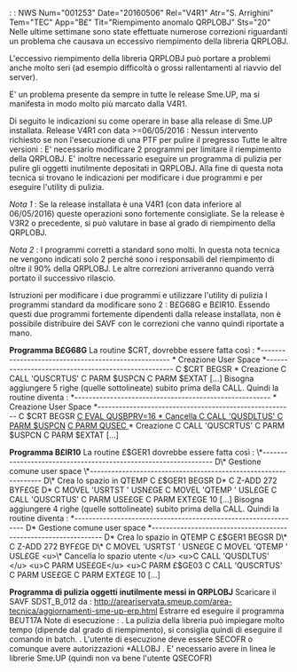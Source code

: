  :  : NWS Num="001253" Date="20160506" Rel="V4R1" Atr="S. Arrighini" Tem="TEC" App="B£" Tit="Riempimento anomalo QRPLOBJ" Sts="20"
Nelle ultime settimane sono state effettuate numerose correzioni riguardanti un problema che causava un eccessivo riempimento della libreria QRPLOBJ.

L'eccessivo riempimento della libreria QRPLOBJ può portare a problemi anche molto seri (ad esempio
difficoltà o grossi rallentamenti al riavvio del server).

E' un problema presente da sempre in tutte le release Sme.UP, ma si manifesta in modo molto più marcato dalla V4R1.

Di seguito le indicazioni su come operare in base alla release di Sme.UP installata.
Release V4R1 con data >=06/05/2016 : 
Nessun intervento richiesto se non l'esecuzione di una PTF per pulire il pregresso Tutte le altre versioni : 
E' necessario modificare 2 programmi per limitare il riempimento della QRPLOBJ. E' inoltre necessario eseguire un programma di pulizia per pulire gli oggetti inutilmente depositati in QRPLOBJ. Alla fine di questa nota tecnica si trovano le indicazioni per modificare i due programmi
e per eseguire l'utility di pulizia.

<i>Nota 1</i> :  Se la release installata è una V4R1 (con data inferiore al 06/05/2016) queste operazioni sono fortemente consigliate. Se la release è V3R2 o precedente, si può valutare in base
al grado di riempimento della QRPLOBJ.

<i>Nota 2</i> :  I programmi corretti a standard sono molti. In questa nota tecnica ne vengono indicati solo 2 perché sono i responsabili del riempimento di oltre il 90% della QRPLOBJ. Le altre
correzioni arriveranno quando verrà portato il successivo rilascio.


Istruzioni per modificare i due programmi e utilizzare l'utility di pulizia I programmi standard da modificare sono 2 :  B£G68G e B£IR10.
Essendo questi due programmi fortemente dipendenti dalla release installata, non è possibile distribuire dei SAVF con le correzioni che vanno quindi riportate a mano.

<b>Programma B£G68G</b>
La routine $CRT, dovrebbe essere fatta così : 
\*----------------------------------------------------
\* Creazione User Space
\*----------------------------------------------------
C     $CRT          BEGSR
\* Creazione
C                   CALL      'QUSCRTUS'
C                   PARM                    $USPCN
C                   PARM                    $EXTAT
[...]
Bisogna aggiungere 5 righe (quelle sottolineate) subito prima della CALL. Quindi la routine diventa : 
\*-------------------------------------------------------
\* Creazione User Space
\*-------------------------------------------------------
C     $CRT          BEGSR
<u>C                   EVAL      QUSBPRV=16          </u>
<u>\* Cancella                                        </u>
<u>C                   CALL      'QUSDLTUS'          </u>
<u>C                   PARM                    $USPCN</u>
<u>C                   PARM                    QUSEC </u>
\* Creazione
C                   CALL      'QUSCRTUS'
C                   PARM                    $USPCN
C                   PARM                    $EXTAT
[...]

<b>Programma B£IR10</b>
La routine £$GER1 dovrebbe essere fatta così : 
\*----------------------------------------------------------------
D\* Gestione comune user space
\*----------------------------------------------------------------
D\* Crea lo spazio in QTEMP
C     £$GER1        BEGSR
D\*
C                   Z-ADD     272           BYF£GE
D\*
C                   MOVEL     'USRTST  '    USN£GE
C                   MOVEL     'QTEMP   '    USL£GE
C                   CALL      'QUSCRTUS'
C                   PARM                    USE£GE
C                   PARM                    EXT£GE           10
[...]
Bisogna aggiungere 4 righe (quelle sottolineate) subito prima della CALL. Quindi la routine diventa : 
\*----------------------------------------------------------------
D\* Gestione comune user space
\*----------------------------------------------------------------
D\* Crea lo spazio in QTEMP
C     £$GER1        BEGSR
D\*
C                   Z-ADD     272           BYF£GE
D\*
C                   MOVEL     'USRTST  '    USN£GE
C                   MOVEL     'QTEMP   '    USL£GE
<u>\* Cancella lo spazio utente                       </u>
<u>C                   CALL      'QUSDLTUS'          </u>
<u>C                   PARM                    USE£GE</u>
<u>C                   PARM                    £$GE03</u>
C                   CALL      'QUSCRTUS'
C                   PARM                    USE£GE
C                   PARM                    EXT£GE           10
[...]

<b>Programma di pulizia oggetti inutilmente messi in QRPLOBJ</b>
Scaricare il SAVF SDST_B_012 da : 
http://areariservata.smeup.com/area-tecnica/aggiornamenti-sme-up-erp.html Estrarre ed eseguire il programma B£UT17A
Note di esecuzione : 
. La pulizia della libreria può impiegare molto tempo (dipende dal grado di riempimento), si consiglia quindi di eseguire il comando in batch.
. L'utente di esecuzione deve essere SECOFR o comunque avere autorizzazioni \*ALLOBJ . E' necessario avere in linea le librerie Sme.UP (quindi non va bene l'utente QSECOFR) 